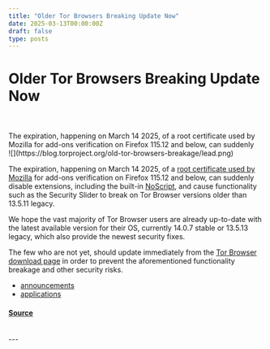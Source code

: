 ```yaml
---
title: "Older Tor Browsers Breaking Update Now"
date: 2025-03-13T00:00:00Z
draft: false
type: posts
---
```

# Older Tor Browsers Breaking Update Now

<br/>

<br/>
 The expiration, happening on March 14 2025, of a root certificate used by Mozilla for add-ons verification on Firefox 115.12 and below, can suddenly
<br/>
  ![](https://blog.torproject.org/old-tor-browsers-breakage/lead.png)

The expiration, happening on March 14 2025, of a [root certificate used by Mozilla](https://support.mozilla.org/en-US/kb/root-certificate-expiration) for add-ons verification on Firefox 115.12 and below, can suddenly disable extensions, including the built-in [NoScript](https://noscript.net), and cause functionality such as the Security Slider to break on Tor Browser versions older than 13.5.11 legacy.

We hope the vast majority of Tor Browser users are already up-to-date with the latest available version for their OS, currently 14.0.7 stable or 13.5.13 legacy, which also provide the newest security fixes.

The few who are not yet, should update immediately from the [Tor Browser download page](https://www.torproject.org/download/) in order to prevent the aforementioned functionality breakage and other security risks.

-   [announcements](https://blog.torproject.org/category/announcements)
-   [applications](https://blog.torproject.org/category/applications)

#### [Source](https://blog.torproject.org/old-tor-browsers-breakage/)

<br/>
---
